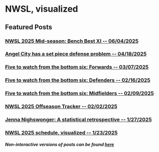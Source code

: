 # NWSL, visualized

## Featured Posts

### [NWSL 2025 Mid-season: Bench Best XI -- 06/04/2025](player/benchplayers.html)

### [Angel City has a set piece defense problem -- 04/18/2025](team/acfc-set-piece.html)

### [Five to watch from the bottom six: Forwards -- 03/07/2025](player/forwards.html)

### [Five to watch from the bottom six: Defenders -- 02/16/2025](player/defenders.html)

### [Five to watch from the bottom six: Midfielders -- 02/09/2025](player/midfielders.html)

### [NWSL 2025 Offseason Tracker -- 02/02/2025](schedule/offseason.html)

### [Jenna Nighswonger: A statistical retrospective -- 1/27/2025](player/nighswonger.html)

### [NWSL 2025 schedule, visualized -- 1/23/2025](schedule/schedule.html)

##### Non-interactive versions of posts can be found [here](https://www.reddit.com/user/ajsportstat/submitted/)
